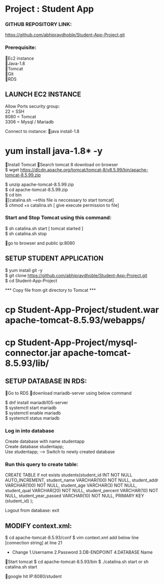 # Project : Student App

### GITHUB REPOSITORY LINK:
https://github.com/abhipraydhoble/Student-App-Project.git

### Prerequisite:
Ec2 instance </br>
Java-1.8 </br>
Tomcat </br>
Git </br>
RDS </br>

## LAUNCH EC2 INSTANCE
Allow Ports security group: </br>
22 = SSH </br>
8080 = Tomcat </br>
3306 = Mysql / Mariadb </br>

Connect to instance:
java install-1.8  </br>
# yum install java-1.8* -y </br>

Install Tomcat 
Search tomcat 8 download  on browser </br>
$ wget  https://dlcdn.apache.org/tomcat/tomcat-8/v8.5.99/bin/apache-tomcat-8.5.99.zip

$ unzip apache-tomcat-8.5.99.zip </br>
$ cd  apache-tomcat-8.5.99.zip </br>
$ cd bin </br>
[catalina.sh  -->this file is neccessary to start tomcat] </br>
$ chmod +x catalina.sh     [ give execute permission to file] </br>

### Start and Stop Tomcat using this command: </br>
$ sh catalina.sh start   [ tomcat started ] </br>
$ sh catalina.sh stop </br>

go to browser and public ip:8080

## SETUP STUDENT APPLICATION </br>

$ yum install git -y </br>
$ git clone https://github.com/abhipraydhoble/Student-App-Project.git </br>
$ cd Student-App-Project </br>

 *** Copy file from git directory to Tomcat ***</br>

# cp Student-App-Project/student.war apache-tomcat-8.5.93/webapps/ </br>
# cp Student-App-Project/mysql-connector.jar apache-tomcat-8.5.93/lib/ </br>

## SETUP DATABASE IN RDS:
Go to RDS
download mariadb-server using  below command

$ dnf install mariadb105-server </br>
$ systemctl start mariadb    </br>
$ systemctl enable mariadb  </br>
$ systemctl status mariadb  </br>

### Log in into database

<Mariadb> Create database with name studentapp  </br>
<Mariadb> Create database studentapp;    </br>
<Mariadb> Use studentapp;   --> Switch to newly created database   </br>

### Run this query to create  table:

 CREATE TABLE if not exists students(student_id INT NOT NULL AUTO_INCREMENT,
	student_name VARCHAR(100) NOT NULL,
	student_addr VARCHAR(100) NOT NULL,
	student_age VARCHAR(3) NOT NULL,
	student_qual VARCHAR(20) NOT NULL,
	student_percent VARCHAR(10) NOT NULL,
	student_year_passed VARCHAR(10) NOT NULL,
	PRIMARY KEY (student_id)
);

Logout from database:
<Mariadb> exit

 ## MODIFY context.xml:

$ cd apache-tomcat-8.5.93/conf
$ vim context.xml
add below line [connection string] at line 21

<Resource name="jdbc/TestDB" auth="Container" type="javax.sql.DataSource"
               maxTotal="100" maxIdle="30" maxWaitMillis="10000"
               username="USERNAME" password="PASSWORD" driverClassName="com.mysql.jdbc.Driver"
               url="jdbc:mysql://DB-ENDPOINT:3306/DATABASE"/>


* Change 
1.Username
2.Password
3.DB-ENDPOINT 
4.DATABASE Name

Start tomcat
$ cd apache-tomcat-8.5.93/bin
$ ./catalina.sh start or  sh catalina.sh start

google hit
IP:8080/student
